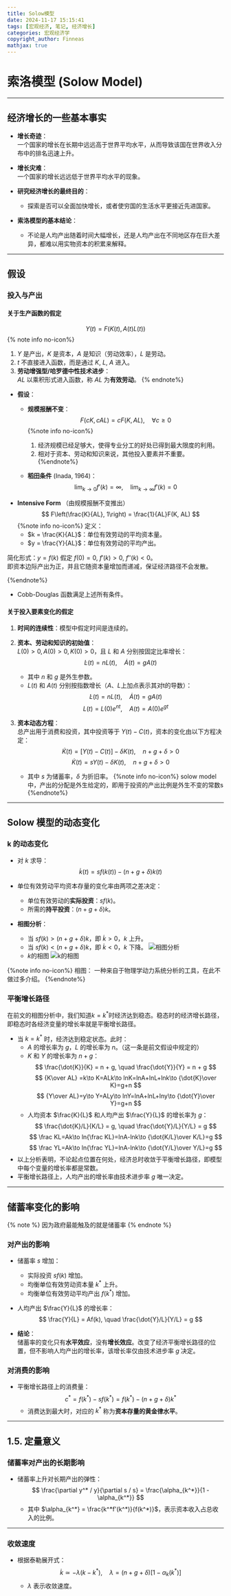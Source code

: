 ```yaml
---
title: Solow模型
date: 2024-11-17 15:15:41
tags: [宏观经济, 笔记, 经济增长]
categories: 宏观经济学
copyright_author: Finneas
mathjax: true
---
```



# 索洛模型 (Solow Model)
---
## 经济增长的一些基本事实

- **增长奇迹**：  
  一个国家的增长在长期中远远高于世界平均水平，从而导致该国在世界收入分布中的排名迅速上升。

- **增长灾难**：  
  一个国家的增长远远低于世界平均水平的现象。

- **研究经济增长的最终目的**：
  - 探索是否可以全面加快增长，或者使穷国的生活水平更接近先进国家。
- **索洛模型的基本结论**：
  - 不论是人均产出随着时间大幅增长，还是人均产出在不同地区存在巨大差异，都难以用实物资本的积累来解释。

---

## 假设

### 投入与产出

#### 关于生产函数的假定

$$
Y(t) = F(K(t), A(t)L(t))
$$
{% note info no-icon%}
1. $Y$ 是产出，$K$ 是资本，$A$ 是知识（劳动效率），$L$ 是劳动。
2. $t$ 不直接进入函数，而是通过 $K$, $L$, $A$ 进入。
3. **劳动增强型/哈罗德中性技术进步**：  
   $AL$ 以乘积形式进入函数，称 $AL$ 为**有效劳动**。
{% endnote%}


- **假设**：
	- **规模报酬不变**：
    $$
    F(cK, cAL) = cF(K, AL), \quad \forall c \geq 0
    $$
    {%note info no-icon%}
      1. 经济规模已经足够大，使得专业分工的好处已得到最大限度的利用。
      2. 相对于资本、劳动和知识来说，其他投入要素并不重要。
    {%endnote%}

  - **稻田条件** (Inada, 1964)：  
    $$
    \lim_{k \to 0} f'(k) = \infty, \quad \lim_{k \to \infty} f'(k) = 0
    $$
- **Intensive Form** （由规模报酬不变推出）
$$
F\left(\frac{K}{AL}, 1\right) = \frac{1}{AL}F(K, AL)
$$
{%note info no-icon%}
定义：
  - $k = \frac{K}{AL}$：单位有效劳动的平均资本量。
  - $y = \frac{Y}{AL}$：单位有效劳动的平均产出。

简化形式：$y = f(k)$
假定 $f(0) = 0$, $f'(k) > 0$, $f''(k) < 0$。  
    即资本边际产出为正，并且它随资本量增加而递减，保证经济路径不会发散。
  
 {%endnote%}
- Cobb-Douglas 函数满足上述所有条件。
#### 关于投入要素变化的假定

1. **时间的连续性**：模型中假定时间是连续的。

2. **资本、劳动和知识的初始值**：  
   $L(0) > 0, A(0) > 0, K(0) > 0$，且 $L$ 和 $A$ 分别按固定比率增长：
   $$
   \dot{L}(t) = nL(t), \quad \dot{A}(t) = gA(t)
   $$
   - 其中 $n$ 和 $g$ 是外生参数。
   - $L(t)$ 和 $A(t)$ 分别按指数增长（$A$、$L$上加点表示其对t的导数）：
    $$
    \dot{L}(t)=nL(t),\quad \dot{A}(t)=gA(t)
    $$
     $$
     L(t) = L(0)e^{nt}, \quad A(t) = A(0)e^{gt}
     $$


3. **资本动态方程**：  
   总产出用于消费和投资，其中投资等于 $Y(t) - C(t)$，资本的变化由以下方程决定：
   $$
   \dot{K}(t)=[Y(t)-C(t)]-\delta K(t), \quad n + g + \delta > 0
   $$
   $$
   \dot{K}(t) = sY(t) - \delta K(t), \quad n + g + \delta > 0
   $$
   - 其中 $s$ 为储蓄率，$\delta$ 为折旧率。
       {%note info no-icon%}
      solow model中，产出的分配是外生给定的，即用于投资的产出比例是外生不变的常数s
       {%endnote%}

---

## Solow 模型的动态变化

### k 的动态变化

- 对 $k$ 求导：
  $$
  \dot{k}(t) = sf(k(t)) - (n + g + \delta)k(t)
  $$
- 单位有效劳动平均资本存量的变化率由两项之差决定：
  - 单位有效劳动的**实际投资**：$sf(k)$。
  - 所需的**持平投资**：$(n + g + \delta)k$。

- **相图分析**：
  - 当 $sf(k) > (n+g+\delta)k$，即 $\dot{k} > 0$，$k$ 上升。
  - 当 $sf(k) < (n+g+\delta)k$，即 $\dot{k} < 0$，$k$ 下降。
![相图分析](/img/xtfx.png)
  - $k$的相图
  ![k的相图](/img/kxt.png)

{%note info no-icon%}
相图：
一种来自于物理学动力系统分析的工具，在此不做过多介绍。
{%endnote%}
### 平衡增长路径
在前文的相图分析中，我们知道$k = k^*$时经济达到稳态。稳态时的经济增长路径，即稳态时各经济变量的增长率就是平衡增长路径。
- 当 $k = k^*$ 时，经济达到稳定状态。此时：
  - $A$ 的增长率为 $g$，$L$ 的增长率为 $n$。（这一条是前文假设中规定的）
  - $K$ 和 $Y$ 的增长率为 $n + g$：
    $$
    \frac{\dot{K}}{K} = n + g, \quad \frac{\dot{Y}}{Y} = n + g
    $$
    $$
    {K\over AL} =k\to K=ALk\to lnK=lnA+lnL+lnk\to {\dot{K}\over K}=g+n
    $$
    $$
    {Y\over AL}=y\to Y=ALy\to lnY=lnA+lnL+lny\to {\dot{Y}\over Y}=g+n
    $$
  - 人均资本 $\frac{K}{L}$ 和人均产出 $\frac{Y}{L}$ 的增长率为 $g$：
    $$
    \frac{\dot{K}/L}{K/L} = g, \quad \frac{\dot{Y}/L}{Y/L} = g
    $$
    $$
    \frac KL=Ak\to ln{\frac KL}=lnA-lnk\to {\dot{K/L}\over K/L}=g
    $$
    $$
    \frac YL=Ak\to ln{\frac YL}=lnA-lnk\to {\dot{Y/L}\over Y/L}=g
    $$
- 以上分析表明，不论起点位置在何处，经济总时收敛于平衡增长路径，即模型中每个变量的增长率都是常数。
- 平衡增长路径上，人均产出的增长率由技术进步率 $g$ 唯一决定。

---

## 储蓄率变化的影响
{% note %}
因为政府最能触及的就是储蓄率
{% endnote %}
### 对产出的影响

- 储蓄率 $s$ 增加：
  - 实际投资 $sf(k)$ 增加。
  - 均衡单位有效劳动资本量 $k^*$ 上升。
  - 均衡单位有效劳动平均产出 $f(k^*)$ 增加。

- 人均产出 $\frac{Y}{L}$ 的增长率：
  $$
  \frac{Y}{L} = Af(k), \quad \frac{\dot{Y}/L}{Y/L} = g
  $$

- **结论**：  
  储蓄率的变化只有**水平效应**，没有**增长效应**。改变了经济平衡增长路径的位置，但不影响人均产出的增长率，该增长率仅由技术进步率 $g$ 决定。

### 对消费的影响

- 平衡增长路径上的消费量：
  $$
  c^* = f(k^*) - sf(k^*) = f(k^*) - (n+g+\delta)k^*
  $$
  - 消费达到最大时，对应的 $k^*$ 称为**资本存量的黄金律水平**。

---

## 1.5. 定量意义

### 储蓄率对产出的长期影响

- 储蓄率上升对长期产出的弹性：
  $$
  \frac{\partial y^* / y}{\partial s / s} = \frac{\alpha_{k^*}}{1 - \alpha_{k^*}}
  $$
  - 其中 $\alpha_{k^*} = \frac{k^*f'(k^*)}{f(k^*)}$，表示资本收入占总收入的比例。

---

### 收敛速度

- 根据泰勒展开式：
  $$
  \dot{k} \simeq -\lambda (k - k^*), \quad \lambda = (n+g+\delta)[1 - \alpha_k(k^*)]
  $$
  - $\lambda$ 表示收敛速度。